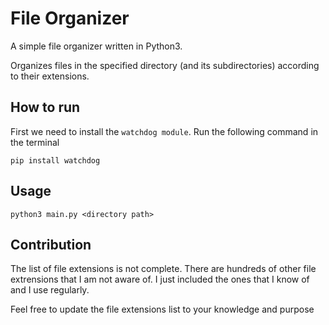 # File Organizer

A simple file organizer written in Python3.

Organizes files in the specified directory (and its subdirectories) according to their extensions. 

## How to run
First we need to install the `watchdog module`. Run the following command in the terminal

`pip install watchdog`

## Usage
`python3 main.py <directory path>`

## Contribution

The list of file extensions is not complete. There are hundreds of other file extrensions that I am not aware of. I just included the ones that I know of and I use regularly. 

Feel free to update the file extensions list to your knowledge and purpose
